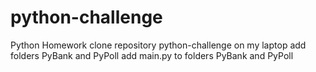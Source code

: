 # python-challenge
Python Homework
clone repository python-challenge on my laptop
add folders PyBank and PyPoll
add main.py to folders PyBank and PyPoll
